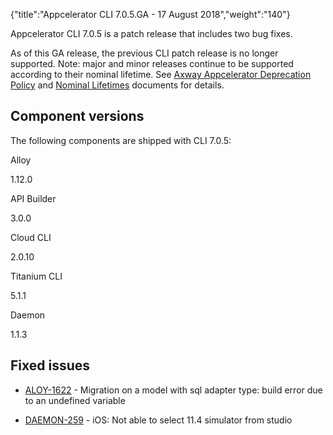 {"title":"Appcelerator CLI 7.0.5.GA - 17 August 2018","weight":"140"}

Appcelerator CLI 7.0.5 is a patch release that includes two bug fixes.

As of this GA release, the previous CLI patch release is no longer supported. Note: major and minor releases continue to be supported according to their nominal lifetime. See [Axway Appcelerator Deprecation Policy](/docs/appc/AMPLIFY_Appcelerator_Services_Overview/Axway_Appcelerator_Deprecation_Policy/) and [Nominal Lifetimes](/docs/appc/AMPLIFY_Appcelerator_Services_Overview/Axway_Appcelerator_Product_Lifecycle/#NominalLifetimes) documents for details.

## Component versions

The following components are shipped with CLI 7.0.5:

Alloy

1.12.0

API Builder

3.0.0

Cloud CLI

2.0.10

Titanium CLI

5.1.1

Daemon

1.1.3

## Fixed issues

* [ALOY-1622](https://jira.appcelerator.org/browse/ALOY-1622) - Migration on a model with sql adapter type: build error due to an undefined variable

* [DAEMON-259](https://jira.appcelerator.org/browse/DAEMON-259) - iOS: Not able to select 11.4 simulator from studio
